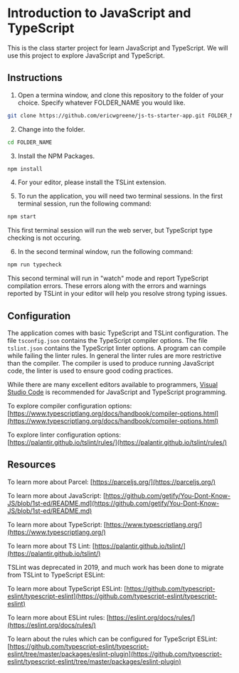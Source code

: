 # Introduction to JavaScript and TypeScript

This is the class starter project for learn JavaScript and TypeScript. We will use this project to explore JavaScript and TypeScript.

## Instructions

1. Open a termina window, and clone this repository to the folder of your choice. Specify whatever FOLDER_NAME you would like.

```bash
git clone https://github.com/ericwgreene/js-ts-starter-app.git FOLDER_NAME
```

2. Change into the folder.

```bash
cd FOLDER_NAME
```

3. Install the NPM Packages.

```bash
npm install
```

4. For your editor, please install the TSLint extension.

5. To run the application, you will need two terminal sessions. In the first terminal session, run the following command:

```bash
npm start
```

This first terminal session will run the web server, but TypeScript type checking is not occuring.

6. In the second terminal window, run the following command:

```bash
npm run typecheck
```

This second terminal will run in "watch" mode and report TypeScript compilation errors. These errors along with the errors and warnings reported by TSLint in your editor will help you resolve strong typing issues.

## Configuration

The application comes with basic TypeScript and TSLint configuration. The file `tsconfig.json` contains the TypeScript compiler options. The file `tslint.json` contains the TypeScript linter options. A program can compile while failing the linter rules. In general the linter rules are more restrictive than the compiler. The compiler is used to produce running JavaScript code, the linter is used to ensure good coding practices.

While there are many excellent editors available to programmers, [Visual Studio Code](https://code.visualstudio.com/) is recommended for JavaScript and TypeScript programming.

To explore compiler configuration options: [https://www.typescriptlang.org/docs/handbook/compiler-options.html](https://www.typescriptlang.org/docs/handbook/compiler-options.html)

To explore linter configuration options: [https://palantir.github.io/tslint/rules/](https://palantir.github.io/tslint/rules/)

## Resources

To learn more about Parcel: [https://parceljs.org/](https://parceljs.org/)

To learn more about JavaScript: [https://github.com/getify/You-Dont-Know-JS/blob/1st-ed/README.md](https://github.com/getify/You-Dont-Know-JS/blob/1st-ed/README.md)

To learn more about TypeScript: [https://www.typescriptlang.org/](https://www.typescriptlang.org/)

To learn more about TS Lint: [https://palantir.github.io/tslint/](https://palantir.github.io/tslint/)

TSLint was deprecated in 2019, and much work has been done to migrate from TSLint to TypeScript ESLint:

To learn more about TypeScript ESLint: [https://github.com/typescript-eslint/typescript-eslint](https://github.com/typescript-eslint/typescript-eslint)

To learn more about ESLint rules: [https://eslint.org/docs/rules/](https://eslint.org/docs/rules/)

To learn about the rules which can be configured for TypeScript ESLint: [https://github.com/typescript-eslint/typescript-eslint/tree/master/packages/eslint-plugin](https://github.com/typescript-eslint/typescript-eslint/tree/master/packages/eslint-plugin)